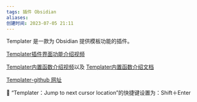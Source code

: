 ```yaml
---
tags: 插件 Obsidian
aliases: 
创建时间: 2023-07-05 21:11
---
```


Templater 是一款为 Obsidian 提供模板功能的插件。

[Templater插件界面功能介绍视频](https://www.bilibili.com/video/BV1aT411F78h?t=2581.9)

[Templater内置函数介绍视频](https://www.bilibili.com/video/BV1aT411F78h?t=1491.7)以及 [Templater内置函数介绍文档](https://silentvoid13.github.io/Templater/internal-functions/overview.html)

[Templater-github 网址](https://github.com/SilentVoid13/Templater)


🌟 “Templater：Jump to next cursor location”的快捷键设置为：Shift＋Enter